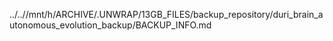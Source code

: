 ../..//mnt/h/ARCHIVE/.UNWRAP/13GB_FILES/backup_repository/duri_brain_autonomous_evolution_backup/BACKUP_INFO.md